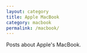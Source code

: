 ```yaml
---
layout: category
title: Apple MacBook
category: macbook
permalink: /macbook/
---
```

Posts about Apple's MacBook.
